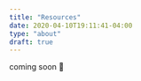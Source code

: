 ```yaml
---
title: "Resources"
date: 2020-04-10T19:11:41-04:00
type: "about"
draft: true
---
```


coming soon 🚧
